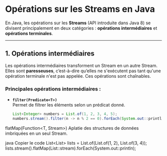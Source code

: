 # Opérations sur les Streams en Java

En Java, les opérations sur les **Streams** (API introduite dans Java 8) se divisent principalement en deux catégories : **opérations intermédiaires** et **opérations terminales**.

---

## **1. Opérations intermédiaires**

Les opérations intermédiaires transforment un Stream en un autre Stream. Elles sont **paresseuses**, c’est-à-dire qu’elles ne s'exécutent pas tant qu'une opération terminale n'est pas appelée. Ces opérations sont chaînables.

### Principales opérations intermédiaires :

- **`filter(Predicate<T>)`**  
  Permet de filtrer les éléments selon un prédicat donné.
  ```java
  List<Integer> numbers = List.of(1, 2, 3, 4, 5);
  numbers.stream().filter(n -> n % 2 == 0).forEach(System.out::println);

flatMap(Function<T, Stream<R>>)
Aplatie des structures de données imbriquées en un seul Stream.

java
Copier le code
List<List<Integer>> lists = List.of(List.of(1, 2), List.of(3, 4));
lists.stream().flatMap(List::stream).forEach(System.out::println);